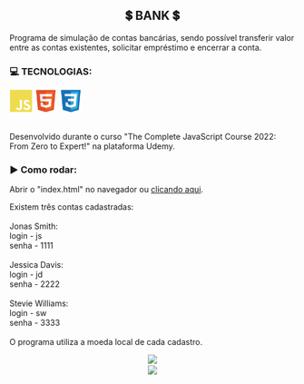 <h2 align="center"> 💲 BANK 💲 </h2>
<div>
    <p> Programa de simulação de contas bancárias, sendo possível transferir valor entre as contas existentes, solicitar empréstimo e encerrar a conta.</p>
    <h3>💻 TECNOLOGIAS:</h3>
    <img  alt="Js" width="40" src="https://raw.githubusercontent.com/devicons/devicon/master/icons/javascript/javascript-plain.svg">
    <img  alt="HTML" width="40" src="https://raw.githubusercontent.com/devicons/devicon/master/icons/html5/html5-original.svg">
    <img  alt="CSS" width="40" src="https://raw.githubusercontent.com/devicons/devicon/master/icons/css3/css3-original.svg">
    <br/><br/>
    <p>Desenvolvido durante o curso "The Complete JavaScript Course 2022: From Zero to Expert!" na plataforma Udemy. </P>
</div>

<h3>▶ Como rodar:</h3>
<div>
    <p>Abrir o "index.html" no navegador ou <a href="https://bncblnc.github.io/bank/">clicando aqui</a>.</p>
    <p>Existem três contas cadastradas:
    <br/><br/>
    Jonas Smith:<br/>
    login - js<br/>
    senha - 1111<br/>
    </br>
    Jessica Davis:<br/>
    login - jd<br/>
    senha - 2222<br/>
    </br>
    Stevie Williams:<br/>
    login - sw<br/>
    senha - 3333<br/>
    </br>
    O programa utiliza a moeda local de cada cadastro.</p>
</div>

<div align="center">
    <a href="https://github.com/bncblnc"><img height="80" src="https://avatars.githubusercontent.com/u/108829137?v=4"></a>
   <br/><a href="https://www.linkedin.com/in/bncblnc/" target="_blank"><img src="https://img.shields.io/badge/-LinkedIn-%230077B5?style=for-the-badge&logo=linkedin&logoColor=white" target="_blank"></a>

</div>
